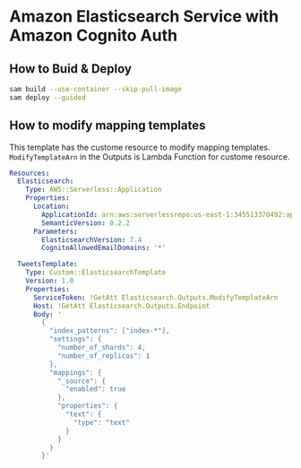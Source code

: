 # Amazon Elasticsearch Service with Amazon Cognito Auth

## How to Buid & Deploy

```bash
sam build --use-container --skip-pull-image
sam deploy --guided
```

## How to modify mapping templates

This template has the custome resource to modify  mapping templates.
`ModifyTemplateArn` in the Outputs is Lambda Function for custome resource.

```yaml
Resources:
  Elasticsearch:
    Type: AWS::Serverless::Application
    Properties:
      Location:
        ApplicationId: arn:aws:serverlessrepo:us-east-1:345513370492:applications/amazon-elasticsearch-cognito-auth
        SemanticVersion: 0.2.2
      Parameters:
        ElasticsearchVersion: 7.4
        CognitoAllowedEmailDomains: '*'

  TweetsTemplate:
    Type: Custom::ElasticsearchTemplate
    Version: 1.0
    Properties:
      ServiceToken: !GetAtt Elasticsearch.Outputs.ModifyTemplateArn
      Host: !GetAtt Elasticsearch.Outputs.Endpoint
      Body: '
        {
          "index_patterns": ["index-*"],
          "settings": {
            "number_of_shards": 4,
            "number_of_replicas": 1
          },
          "mappings": {
            "_source": {
              "enabled": true
            },
            "properties": {
              "text": {
                "type": "text"
              }
            }
          }
        }'
```